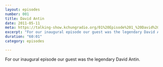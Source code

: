 ```yaml
---
layout: episodes
number: 001
title: David Antin
date: 2011-05-11
meta: https://talking-show.kchungradio.org/01%20Episode%201_%20David%20Antin.mp3
excerpt: "For our inaugural episode our guest was the legendary David Antin. "
duration: "60:01"
category: episodes

---
```


For our inaugural episode our guest was the legendary David Antin. 
